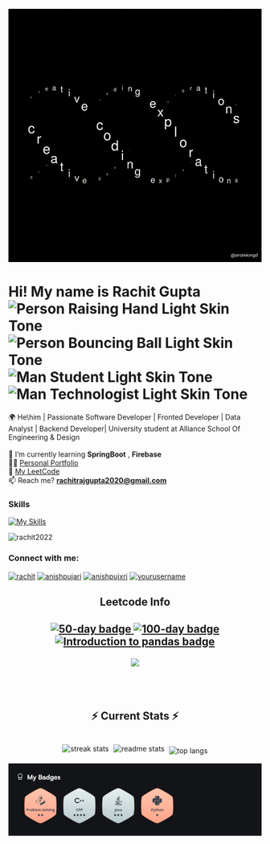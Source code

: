 ![NvL](https://github.com/rachit2022/rachit2022/blob/master/github_prof.gif)

Hi! My name is Rachit Gupta <img src="https://raw.githubusercontent.com/Tarikul-Islam-Anik/Animated-Fluent-Emojis/master/Emojis/People%20with%20activities/Person%20Raising%20Hand%20Light%20Skin%20Tone.png" alt="Person Raising Hand Light Skin Tone" width="30" height="30" /> <img src="https://raw.githubusercontent.com/Tarikul-Islam-Anik/Animated-Fluent-Emojis/master/Emojis/People%20with%20activities/Person%20Bouncing%20Ball%20Light%20Skin%20Tone.png" alt="Person Bouncing Ball Light Skin Tone" width="30" height="30" /> <img src="https://raw.githubusercontent.com/Tarikul-Islam-Anik/Animated-Fluent-Emojis/master/Emojis/People%20with%20professions/Man%20Student%20Light%20Skin%20Tone.png" alt="Man Student Light Skin Tone" width="30" height="30" /> <img src="https://raw.githubusercontent.com/Tarikul-Islam-Anik/Animated-Fluent-Emojis/master/Emojis/People%20with%20professions/Man%20Technologist%20Light%20Skin%20Tone.png" alt="Man Technologist Light Skin Tone" width="30" height="30" />
========================================================================================================================================

🌍 He\him | Passionate Software Developer | Fronted Developer | Data Analyst | Backend Developer| University student at Alliance School Of Engineering & Design  <br>
<br>
🌱 I’m currently learning **SpringBoot** , **Firebase**<br>
👨‍💻 <a href="https://rachit2022.github.io/rachit-portfolio/">Personal Portfolio</a> <br>
👾 <a href="https://leetcode.com/u/Rachit_26/">My LeetCode</a> <br>
📫  Reach me? **rachitrajgupta2020@gmail.com**
<br/>
### Skills

[![My Skills](https://skillicons.dev/icons?i=java,c,cpp,python,html,css,js,react,spring,git,dart,mysql,androidstudio,firebase,mongodb,vscode,eclipse,anaconda,pycharm)](https://skillicons.dev)




<p align="left"> <img src="https://komarev.com/ghpvc/?username=rachit2022&label=Profile%20views&color=0e75b6&style=flat" alt="rachit2022" /> </p>


<h3 align="left">Connect with me:</h3>
<p align="left">
<a href="https://x.com/g_rachitraj" target="blank"><img align="center" src="https://raw.githubusercontent.com/rahuldkjain/github-profile-readme-generator/master/src/images/icons/Social/twitter.svg" alt="rachit" height="30" width="40" /></a>
<a href="https://www.facebook.com/rachitgupta.rachit.37/" target="blank"><img align="center" src="https://raw.githubusercontent.com/rahuldkjain/github-profile-readme-generator/master/src/images/icons/Social/facebook.svg" alt="anishpujari" height="30" width="40" /></a>
<a href="https://www.instagram.com/rachit_raj_gupta/" target="blank"><img align="center" src="https://raw.githubusercontent.com/rahuldkjain/github-profile-readme-generator/master/src/images/icons/Social/instagram.svg" alt="anishpujxri" height="30" width="40" /></a>
<a href="https://www.linkedin.com/in/rachit-gupta-54047a236/" target="blank"><img align="center" src="https://raw.githubusercontent.com/rahuldkjain/github-profile-readme-generator/master/src/images/icons/Social/linked-in-alt.svg" alt="yourusername" height="30" width="40" /></a>
</p>

<h2 align="center">Leetcode Info<h2>  
<p align="center">
  <a href="https://leetcode.com/Rachit_26/" target="_blank">
    <img src="https://assets.leetcode.com/static_assets/marketing/2024-50.gif" alt="50-day badge" height="200" width="200" />
  </a>
  <a href="https://leetcode.com/Rachit_26/" target="_blank">
    <img src="https://assets.leetcode.com/static_assets/marketing/2024-100.gif" alt="100-day badge" height="200" width="200" />
  </a>
  <a href="https://leetcode.com/Rachit_26/" target="_blank">
    <img src="https://assets.leetcode.com/static_assets/others/Introduction_to_Pandas.gif" alt="Introduction to pandas badge" height="200" width="200" />
  </a>
</p>
<p align="center">
  
  <img  align=top flex-grow=1 src="https://leetcard.jacoblin.cool/Rachit_26?theme=dark&font=Nunito&ext=heatmap" />  
</p>

<br/>
  <h2 align="center">⚡ Current Stats ⚡</h2>
<br>
<div align=center>
  <img width=390 src="https://streak-stats.demolab.com/?user=rachit2022&count_private=true&theme=react&border_radius=10" alt="streak stats" style="margin-right: 5px;" />
<img width=390 src="https://github-readme-stats.vercel.app/api?username=rachit2022&show_icons=true&theme=react&rank_icon=github&border_radius=10" alt="readme stats" style="margin-right: 5px;" />
<img width=325 align="center" src="https://github-readme-stats.vercel.app/api/top-langs/?username=rachit2022&hide=HTML&langs_count=8&layout=compact&theme=react&border_radius=10&size_weight=0.5&count_weight=0.5&exclude_repo=github-readme-stats" alt="top langs" style="margin-top: 5px;" />
</div>

  <br/>
<div align=center>
  <img width="849" alt="Screenshot 2024-02-18 at 7 32 35 AM" src="https://github.com/rachit2022/rachit2022/blob/master/badges.png">
</div>


